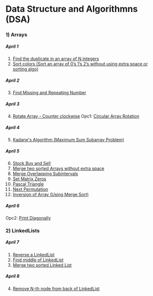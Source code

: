 # Data Structure and Algorithmns (DSA)
### 1) Arrays
##### April 1
1. [Find the duplicate in an array of N integers](https://github.com/Rani-dha/DSA/tree/master/1%20Arrays/1%20Find%20the%20Duplicate%20number)
2. [Sort colors (Sort an array of 0’s 1’s 2’s without using extra space or sorting algo)](https://github.com/Rani-dha/DSA/tree/master/1%20Arrays/2%20Sort%20colors)

##### April 2
3. [Find Missing and Repeating Number](https://github.com/Rani-dha/DSA/tree/master/1%20Arrays/3%20Find%20Missing%20and%20Repeating)

##### April 3
4. [Rotate Array - Counter clockwise](https://github.com/Rani-dha/DSA/tree/master/1%20Arrays/4%20Rotate%20Array%20counter-clockwise)
Opc1: [Circular Array Rotation](https://github.com/Rani-dha/DSA/tree/master/1%20Arrays/5%20Circular%20Array%20Rotation)

##### April 4
5. [Kadane's Algorithm (Maximum Sum Subarray Problem)](https://github.com/Rani-dha/DSA/tree/master/1%20Arrays/6%20Kadane's%20Algorithm)

##### April 5
6. [Stock Buy and Sell]()
7. [Merge two sorted Arrays without extra space]()
8. [Merge Overlapping Subintervals]()
9. [Set Matrix Zeros]()
10. [Pascal Triangle]()
11. [Next Permutation]()
12. [Inversion of Array (Using Merge Sort)]()

##### April 6
Opc2: [Print Diagonally](https://github.com/Rani-dha/DSA/tree/master/1%20Arrays/opc2%20Print%20Diagonally%20Matrix)

### 2) LinkedLists
##### April 7
1. [Reverse a LinkedList](https://github.com/Rani-dha/DSA/tree/master/2%20LinkedList/1%20Reverse%20%20a%20LinkedList)
2. [Find middle of LinkedList]()
3. [Merge two sorted Linked List](https://github.com/Rani-dha/DSA/tree/master/2%20LinkedList/3%20Merge%20two%20sorted%20LinkedList)

##### April 8
4. [Remove N-th node from back of LinkedList]()

